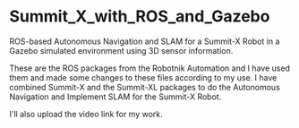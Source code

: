 # Summit_X_with_ROS_and_Gazebo
ROS-based Autonomous Navigation and SLAM for a Summit-X Robot in a Gazebo simulated environment using 3D sensor information.

These are the ROS packages from the Robotnik Automation and I have used them and made some changes to these files according to my use.
I have combined Summit-X and the Summit-XL packages to do the Autonomous Navigation and Implement SLAM for the Summit-X Robot.

I'll also upload the video link for my work.
